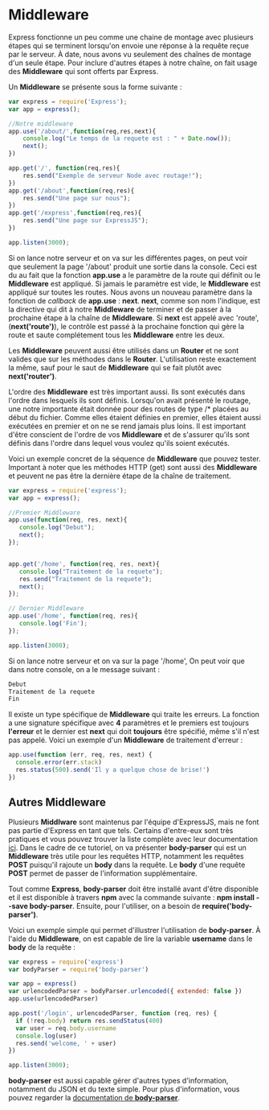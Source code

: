 # Middleware

Express fonctionne un peu comme une chaine de montage avec plusieurs étapes qui se terminent lorsqu'on envoie une réponse à la requête reçue par le serveur. À date, nous avons vu seulement des chaînes de montage d'un seule étape. Pour inclure d'autres étapes à notre chaîne, on fait usage des **Middleware** qui sont offerts par Express. 

Un **Middleware** se présente sous la forme suivante :

```js
var express = require('Express');
var app = express();

//Notre middleware
app.use('/about/',function(req,res,next){
	console.log("Le temps de la requete est : " + Date.now());
	next();
})

app.get('/', function(req,res){
    res.send("Exemple de serveur Node avec routage!");
})
app.get('/about',function(req,res){
    res.send("Une page sur nous");
})
app.get('/express',function(req,res){
    res.send("Une page sur ExpressJS");
})

app.listen(3000);
```

Si on lance notre serveur et on va sur les différentes pages, on peut voir que seulement la page '/about' produit une sortie dans la console. Ceci est du au fait que la fonction **app.use** a le paramètre de la route qui définit ou le **Middleware** est appliqué. Si jamais le paramètre est vide, le **Middleware** est appliqué sur toutes les routes.
Nous avons un nouveau paramètre dans la fonction de _callback_ de  **app.use** : **next**. **next**, comme son nom l'indique, est la directive qui dit à notre **Middleware** de terminer et de passer à la prochaine étape à la chaîne de **Middleware**. Si **next** est appelé avec 'route', (**next('route')**), le contrôle est passé à la prochaine fonction qui gère la route et saute complétement tous les **Middleware** entre les deux.

Les **Middleware** peuvent aussi être utilisés dans un **Router** et ne sont valides que sur les méthodes dans le **Router**. L'utilisation reste exactement la même, sauf pour le saut de **Middleware** qui se fait plutôt avec **next('router')**.

L'ordre des **Middleware** est très important aussi. Ils sont exécutés dans l'ordre dans lesquels ils sont définis. Lorsqu'on avait présenté le routage, une notre importante était donnée pour des routes de type /* placées au début du fichier. Comme elles étaient définies en premier, elles étaient aussi exécutées en premier et on ne se rend jamais plus loins. Il est important d'être conscient de l'ordre de vos **Middleware** et de s'assurer qu'ils sont définis dans l'ordre dans lequel vous voulez qu'ils soient exécutés.

Voici un exemple concret de la séquence de **Middleware** que pouvez tester. Important à noter que les méthodes HTTP (get) sont aussi des **Middleware** et peuvent ne pas être la dernière étape de la chaîne de traitement.

```js
var express = require('express');
var app = express();

//Premier Middleware
app.use(function(req, res, next){
   console.log("Debut");
   next();
});


app.get('/home', function(req, res, next){
   console.log("Traitement de la requete");
   res.send("Traitement de la requete");
   next();
});

// Dernier Middleware
app.use('/home', function(req, res){
   console.log('Fin');
});

app.listen(3000);
```

Si on lance notre serveur et on va sur la page '/home', On peut voir que dans notre console, on a le message suivant :

```powershell
Debut
Traitement de la requete
Fin
```

Il existe un type spécifique de **Middleware** qui traite les erreurs. La fonction a une signature spécifique avec **4** paramètres et le premiers est toujours **l'erreur** et le dernier est **next** qui doit **toujours** être spécifié, même s'il n'est pas appelé.
Voici un exemple d'un **Middleware** de traitement d'erreur :

```js
app.use(function (err, req, res, next) {
  console.error(err.stack)
  res.status(500).send('Il y a quelque chose de brise!')
})
```

## Autres Middleware

Plusieurs **Middlware** sont maintenus par l'équipe d'ExpressJS, mais ne font pas partie d'Express en tant que tels. Certains d'entre-eux sont très pratiques et vous pouvez trouver la liste complète avec leur documentation [ici](http://expressjs.com/en/resources/middleware.html). Dans le cadre de ce tutoriel, on va présenter **body-parser** qui est un **Middleware** très utile pour les requêtes HTTP, notamment les requêtes **POST** puisqu'il rajoute un **body** dans la requête. Le **body** d'une requête **POST** permet de passer de l'information supplémentaire.

Tout comme **Express**, **body-parser** doit être installé avant d'être disponible et il est disponible à travers **npm** avec la commande suivante : **npm install --save body-parser**. Ensuite, pour l'utiliser, on a besoin de **require('body-parser')**.

Voici un exemple simple qui permet d'illustrer l'utilisation de **body-parser**. À l'aide du **Middleware**, on est capable de lire la variable **username** dans le **body** de la requête  :

```js
var express = require('express')
var bodyParser = require('body-parser')

var app = express()
var urlencodedParser = bodyParser.urlencoded({ extended: false })
app.use(urlencodedParser)

app.post('/login', urlencodedParser, function (req, res) {
  if (!req.body) return res.sendStatus(400)
  var user = req.body.username
  console.log(user)
  res.send('welcome, ' + user)
})

app.listen(3000);
```

**body-parser** est aussi capable gérer d'autres types d'information, notamment du JSON et du texte simple. Pour plus d'information, vous pouvez regarder la [documentation de **body-parser**](http://expressjs.com/en/resources/middleware/body-parser.html).
